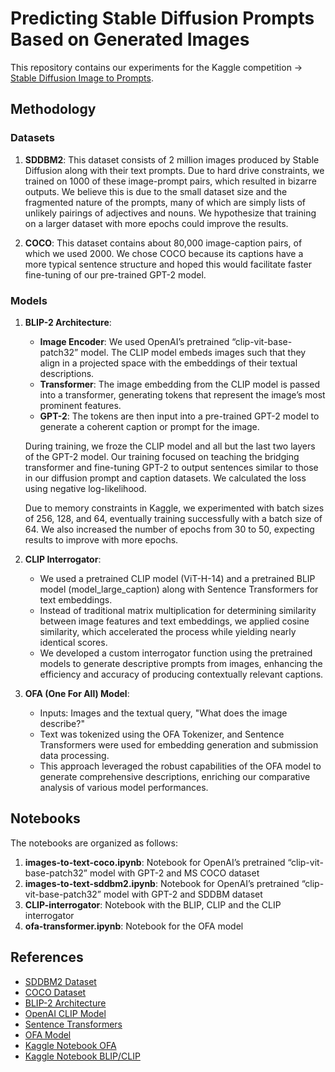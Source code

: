 # Predicting Stable Diffusion Prompts Based on Generated Images

This repository contains our experiments for the Kaggle competition -> [Stable Diffusion Image to Prompts](https://www.kaggle.com/competitions/stable-diffusion-image-to-prompts). 

## Methodology

### Datasets

1. **SDDBM2**: This dataset consists of 2 million images produced by Stable Diffusion along with their text prompts. Due to hard drive constraints, we trained on 1000 of these image-prompt pairs, which resulted in bizarre outputs. We believe this is due to the small dataset size and the fragmented nature of the prompts, many of which are simply lists of unlikely pairings of adjectives and nouns. We hypothesize that training on a larger dataset with more epochs could improve the results.

2. **COCO**: This dataset contains about 80,000 image-caption pairs, of which we used 2000. We chose COCO because its captions have a more typical sentence structure and hoped this would facilitate faster fine-tuning of our pre-trained GPT-2 model.

### Models

1. **BLIP-2 Architecture**:
    - **Image Encoder**: We used OpenAI’s pretrained “clip-vit-base-patch32” model. The CLIP model embeds images such that they align in a projected space with the embeddings of their textual descriptions.
    - **Transformer**: The image embedding from the CLIP model is passed into a transformer, generating tokens that represent the image’s most prominent features.
    - **GPT-2**: The tokens are then input into a pre-trained GPT-2 model to generate a coherent caption or prompt for the image.


    During training, we froze the CLIP model and all but the last two layers of the GPT-2 model. Our training focused on teaching the bridging transformer and fine-tuning GPT-2 to output sentences similar to those in our diffusion prompt and caption datasets. We calculated the loss using negative log-likelihood.

    Due to memory constraints in Kaggle, we experimented with batch sizes of 256, 128, and 64, eventually training successfully with a batch size of 64. We also increased the number of epochs from 30 to 50, expecting results to improve with more epochs.

2. **CLIP Interrogator**:
    - We used a pretrained CLIP model (ViT-H-14) and a pretrained BLIP model (model_large_caption) along with Sentence Transformers for text embeddings.
    - Instead of traditional matrix multiplication for determining similarity between image features and text embeddings, we applied cosine similarity, which accelerated the process while yielding nearly identical scores.
    - We developed a custom interrogator function using the pretrained models to generate descriptive prompts from images, enhancing the efficiency and accuracy of producing contextually relevant captions.

3. **OFA (One For All) Model**:
    - Inputs: Images and the textual query, "What does the image describe?"
    - Text was tokenized using the OFA Tokenizer, and Sentence Transformers were used for embedding generation and submission data processing.
    - This approach leveraged the robust capabilities of the OFA model to generate comprehensive descriptions, enriching our comparative analysis of various model performances.


## Notebooks

The notebooks are organized as follows:

1. **images-to-text-coco.ipynb**: Notebook for OpenAI’s pretrained “clip-vit-base-patch32” model with GPT-2 and MS COCO dataset
2. **images-to-text-sddbm2.ipynb**: Notebook for OpenAI’s pretrained “clip-vit-base-patch32” model with GPT-2 and SDDBM dataset
3. **CLIP-interrogator**: Notebook with the BLIP, CLIP and the CLIP interrogator
4. **ofa-transformer.ipynb**: Notebook for the OFA model

## References

- [SDDBM2 Dataset]()
- [COCO Dataset](https://cocodataset.org/#home)
- [BLIP-2 Architecture](https://arxiv.org/pdf/2301.12597)
- [OpenAI CLIP Model](https://arxiv.org/pdf/2103.00020)
- [Sentence Transformers](https://www.kaggle.com/datasets/inversion/sentence-transformers-222)
- [OFA Model](https://arxiv.org/pdf/2202.03052)
- [Kaggle Notebook OFA](https://www.kaggle.com/code/mayukh18/ofa-transformer-lb-0-4264)
- [Kaggle Notebook BLIP/CLIP](https://www.kaggle.com/code/leonidkulyk/lb-0-45836-blip-clip-clip-interrogator)
